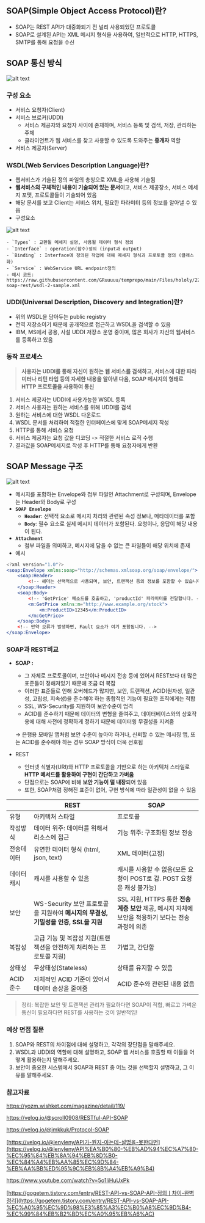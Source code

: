 

## SOAP(Simple Object Access Protocol)란?

- SOAP는 REST API가 대중화되기 전 널리 사용되었던 프로토콜
- SOAP로 설계된 API는 XML 메시지 형식을 사용하여, 일반적으로 HTTP, HTTPS, SMTP를 통해 요청을 수신

## SOAP 통신 방식
![alt text](/Network/img/network_soap.png)


### 구성 요소

- 서비스 요청자(Client)
- 서비스 브로커(UDDI)
    - 서비스 제공자와 요청자 사이에 존재하며, 서비스 등록 및 검색, 저장, 관리하는 주체
    - 클라이언트가 웹 서비스를 찾고 사용할 수 있도록 도와주는 **중개자** 역할
- 서비스 제공자(Server)

### WSDL(Web Services Description Language)란?

- 웹서비스가 기술된 정의 파일의 총칭으로 XML을 사용해 기술됨
- **웹서비스의 구체적인 내용이 기술되어 있는 문서**이고, 서비스 제공장소, 서비스 메세지 포맷, 프로토콜들이 기술되어 있음
- 해당 문서를 보고 Client는 서비스 위치, 필요한 파라미터 등의 정보를 알아낼 수 있음
- 구성요소
    
![alt text](/Network//img/network_wsdl.png)
    
    - `Types` : 교환될 메세지 설명, 사용될 데이터 형식 정의
    - `Interface` : operation(함수)정의 (input과 output)
    - `Binding` : Interface에 정의된 작업에 대해 메세지 형식과 프로토콜 정의 (클래스화)
    - `Service` : WebService URL endpoint정의
    - 예시 코드: https://raw.githubusercontent.com/GRuuuuu/temprepo/main/Files/hololy/220524-soap-rest/wsdl-2-sample.xml

### UDDI(Universal Description, Discovery and Integration)란?

- 위의 WSDL을 담아두는 public registry
- 전역 저장소이기 때문에 공개적으로 접근하고 WSDL을 검색할 수 있음
- IBM, MS에서 공용, 사설 UDDI 저장소 운영 중이며, 많은 회사가 자신의 웹서비스를 등록하고 있음

### 동작 프로세스

> **사용자는 UDDI를 통해 자신이 원하는 웹 서비스를 검색하고, 서비스에 대한 파라미터나 리턴 타입 등의 자세한 내용을 알아낸 다음, SOAP 메시지의 형태로 HTTP 프로토콜을 사용하여 통신**
> 
1. 서비스 제공자는 UDDI에 사용가능한 WSDL 등록
2. 서비스 사용자는 원하는 서비스를 위해 UDDI를 검색
3. 원하는 서비스에 대한 WSDL 다운로드
4. WSDL 문서를 처리하여 적절한 인터페이스에 맞게 SOAP메세지 작성
5. HTTP를 통해 서비스 요청
6. 서비스 제공자는 요청 값을 디코딩 -> 적절한 서비스 로직 수행
7. 결과값을 SOAP메세지로 작성 후 HTTP를 통해 요청자에게 반환

## SOAP Message 구조

![alt text](/Network//img/network_soap_message.png)

- 메시지를 포함하는 Envelope와 첨부 파일인 Attachment로 구성되며, Envelope는 Header와 Body로 구성
- **`SOAP Envelope`**
    - **`Header`**: 선택적 요소로 메시지 처리와 관련된 속성 정보나, 메타데이터를 포함
    - **`Body`**: 필수 요소로 실제 메시지 데이터가 포함된다. 요청이나, 응답이 해당 내용이 된다.
- **`Attachment`**
    - 첨부 파일을 의미하고, 메시지에 담을 수 없는 큰 파일들이 해당 위치에 존재
- 예시

```jsx
<?xml version="1.0"?>
<soap:Envelope xmlns:soap="http://schemas.xmlsoap.org/soap/envelope/">
    <soap:Header>
        <!-- 헤더는 선택적으로 사용되며, 보안, 트랜잭션 등의 정보를 포함할 수 있습니다. -->
    </soap:Header>
    <soap:Body>
        <!-- 'GetPrice' 메소드를 호출하고, 'productId' 파라미터를 전달합니다. -->
        <m:GetPrice xmlns:m="http://www.example.org/stock">
            <m:ProductID>12345</m:ProductID>
        </m:GetPrice>
    </soap:Body>
    <!-- 만약 오류가 발생하면, Fault 요소가 여기 포함됩니다. -->
</soap:Envelope>
```

### SOAP과 REST비교

- **SOAP :**
    - 그 자체로 프로토콜이며, 보안이나 메시지 전송 등에 있어서 REST보다 더 많은 표준들이 정해져있기 때문에 조금 더 복잡
    - 이러한 표준들로 인해 오버헤드가 많지만, 보안, 트랜잭션, ACID(원자성, 일관성, 고립성, 지속성)을 준수해야 하는 종합적인 기능이 필요한 조직에게는 적합
    - SSL, WS-Security를 지원하여 보안수준이 엄격
    - ACID를 준수하기 때문에 데이터의 변형을 줄여주고, 데이터베이스와의 상호작용에 대해 사전에 정확하게 정하기 때문에 데이터읭 무결성을 지켜줌
    
    → 은행용 모바일 앱처럼 보안 수준이 높아야 하거나, 신뢰할 수 있는 메시징 앱, 또는 ACID를 준수해야 하는 경우 SOAP 방식이 더욱 선호됨 
    
- REST
    - 인터넷 식별자(URI)와 HTTP 프로토콜을 기반으로 하는 아키텍처 스타일로 **HTTP 메서드를 활용하여 구현이 간단하고 가벼움**
    - 단점으로는 SOAP에 비해 **보안 기능이 덜 내장**되어 있음
    - 또한, SOAP처럼 정해진 표준이 없어, 구현 방식에 따라 일관성이 없을 수 있음

|  | REST | SOAP |
| --- | --- | --- |
| 유형 | 아키텍처 스타일  | 프로토콜 |
| 작성방식 | 데이터 위주: 데이터를 위해서 리소스에 접근  | 기능 위주: 구조화된 정보 전송  |
| 전송데이터 | 유연한 데이터 형식  (html, json, text) | XML 데이터(고정) |
| 데이터 캐시 | 캐시를 사용할 수 있음 | 캐시를 사용할 수 없음(모든 요청이 POST로 감. POST 요청은 캐싱 불가능) |
| 보안 | WS-Security 보안 프로토콜을 지원하여 **메시지의 무결성, 기밀성을 인증,  SSL을 지원** | SSL 지원, HTTPS 통한 **전송 계층 보안** 제공, 메시지 자체에 보안을 적용하기 보다는 전송 과정에 의존  |
| 복잡성  | 고급 기능 및 복잡성 지원(트랜젝션을 안전하게 처리하는 프로토콜 지원) | 가볍고, 간단함  |
| 상태성 | 무상태성(Stateless) | 상태를 유지할 수 있음  |
| ACID 준수 | 자체적인 ACID 기준이 있어서 데이터 손상을 줄여줌  | ACID 준수와 관련된 내용 없음  |

> 정리: 복잡한 보안 및 트랜잭션 관리가 필요하다면 SOAP이 적합, 빠르고 가벼운 통신이 필요하다면 REST를 사용하는 것이 일반적임!

### 예상 면접 질문
1. SOAP와 REST의 차이점에 대해 설명하고, 각각의 장단점을 말해주세요.
2. WSDL과 UDDI의 역할에 대해 설명하고, SOAP 웹 서비스를 호출할 때 이들을 어떻게 활용하는지 말해주세요.
3. 보안이 중요한 시스템에서 SOAP과 REST 중 어느 것을 선택할지 설명하고, 그 이유를 말해주세요.
   
### 참고자료
https://yozm.wishket.com/magazine/detail/119/

https://velog.io/@scroll0908/RESTful-API-SOAP

https://velog.io/@imkkuk/Protocol-SOAP

[https://velog.io/@lenyleny/API가-뭔지-아는데-설명을-못한다면](https://velog.io/@lenyleny/API%EA%B0%80-%EB%AD%94%EC%A7%80-%EC%95%84%EB%8A%94%EB%8D%B0-%EC%84%A4%EB%AA%85%EC%9D%84-%EB%AA%BB%ED%95%9C%EB%8B%A4%EB%A9%B4)

https://www.youtube.com/watch?v=5o1IiHuUxPk

[https://gogetem.tistory.com/entry/REST-API-vs-SOAP-API-정의ㅣ차이-완벽정리](https://gogetem.tistory.com/entry/REST-API-vs-SOAP-API-%EC%A0%95%EC%9D%98%E3%85%A3%EC%B0%A8%EC%9D%B4-%EC%99%84%EB%B2%BD%EC%A0%95%EB%A6%AC)